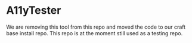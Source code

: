 # A11yTester

We are removing this tool from this repo and moved the code to our craft base install repo. This repo is at the moment still used as a testing repo.
